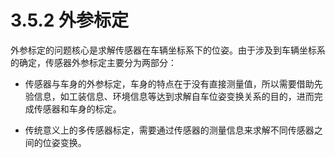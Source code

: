 # 3.5.2 外参标定

外参标定的问题核心是求解传感器在车辆坐标系下的位姿。由于涉及到车辆坐标系的确定，传感器外参标定主要分为两部分：

- 传感器与车身的外参标定，车身的特点在于没有直接测量值，所以需要借助先验信息，如工装信息、环境信息等达到求解自车位姿变换关系的目的，进而完成传感器和车身的标定。

- 传统意义上的多传感器标定，需要通过传感器的测量信息来求解不同传感器之间的位姿变换。
